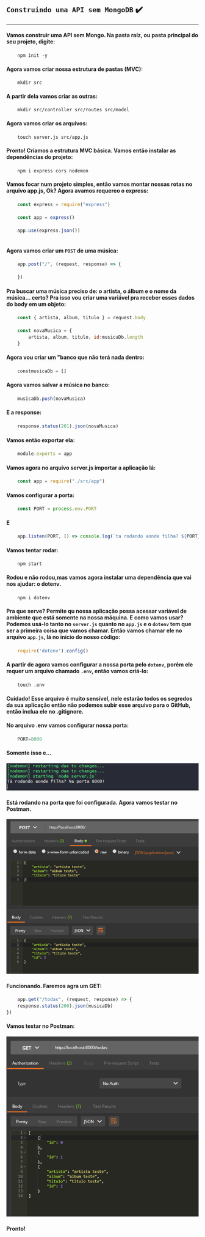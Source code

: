 ## `Construindo uma API sem MongoDB` ✔️
___


#### Vamos construir uma API sem Mongo. Na pasta raíz, ou pasta principal do seu projeto, digite:
```git
    npm init -y
```
#### Agora vamos criar nossa estrutura de pastas (MVC):
```git
    mkdir src
```
#### A partir dela vamos criar as outras:
```git
    mkdir src/controller src/routes src/model
```
#### Agora vamos criar os arquivos:
```git
    touch server.js src/app.js
```
#### Pronto! Criamos a estrutura MVC básica. Vamos então instalar as dependências do projeto:
```git
    npm i express cors nodemon
```
#### Vamos focar num projeto simples, então vamos montar nossas rotas no arquivo app.js, Ok? Agora avamos requereo o express:
```javascript
    const express = require("express")

    const app = express()

    app.use(express.json())
    
```
#### Agora vamos criar um `POST` de uma música:
```javascript
    app.post("/", (request, response) => {

    })
```
#### Pra buscar uma música preciso de: o artista, o álbum e o nome da música... certo? Pra isso vou criar uma variável pra receber esses dados do body em um objeto:
```javascript
    const { artista, album, titulo } = request.body

    const novaMusica = {
        artista, album, titulo, id:musicaDb.length
    }
```
#### Agora vou criar um "banco que não terá nada dentro:
```javascript
    constmusicaDb = []
```
#### Agora vamos salvar a música no banco:
```javascript
    musicaDb.push(novaMusica)
```
#### E a response:
```javascript
    response.status(201).json(novaMusica)
```
#### Vamos então exportar ela:
```javascript
    module.exports = app
```
#### Vamos agora no arquivo server.js importar a aplicação lá:
```javascript
    const app = require("./src/app")
```
#### Vamos configurar a porta:
```javascript
    const PORT = process.env.PORT
```
#### E 
```javascript
    app.listen(PORT, () => console.log(`ta rodando aonde filha? ${PORT}`))
```
#### Vamos tentar rodar:
```git
    npm start
```
#### Rodou e não rodou,mas vamos agora instalar uma dependência que vai nos ajudar: o dotenv.
```git
    npm i dotenv
```
####  Pra que serve? Permite qu nossa aplicação possa acessar variável de ambiente que está somente na nossa máquina. E como vamos usar? Podemos usá-lo tanto no `server.js` quanto no `app.js` e o `dotenv` tem que ser a primeira coisa que vamos chamar. Então vamos chamar ele no arquivo `app.js`, lá no início do nosso código:
```javascript
    require('dotenv').config()
```
#### A partir de agora vamos configurar a nossa porta pelo `dotenv`, porém ele requer um arquivo chamado `.env`, então vamos criá-lo:
```git
    touch .env
```
#### **Cuidado! Esse arquivo é muito sensível, nele estarão todos os segredos da sua aplicação então não podemos subir esse arquivo para o GitHub, então inclua ele no .gitignore.**
#### No arquivo .env vamos configurar nossa porta:
```javascript
    PORT=8000 
```
#### Somente isso e...
<p align="center">
  <img alt="foto" title="foto" src="../img/foto01.png"/>
</p>

#### Está rodando na porta que foi configurada. Agora vamos testar no Postman.
<p align="center">
  <img alt="foto" title="foto" src="../img/foto02.png"/>
</p>

#### Funcionando. Faremos agra um GET:
```javascript
    app.get("/todas", (request, response) => {
    response.status(200).json(musicaDb)
})
```
#### Vamos testar no Postman:
<p align="center">
  <img alt="foto" title="foto" src="../img/foto03.png"/>
</p>

#### Pronto! 